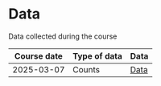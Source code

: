 # Data

Data collected during the course

Course date|Type of data|Data
-----------|------------|---------------------------------
2025-03-07 |Counts      |[Data](counts/20250307/README.md)
